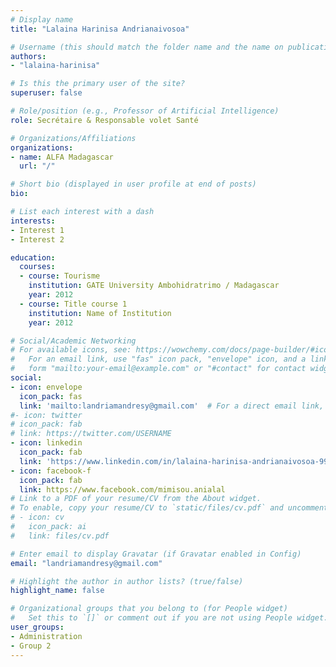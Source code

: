 ```yaml
---
# Display name
title: "Lalaina Harinisa Andrianaivosoa"

# Username (this should match the folder name and the name on publications)
authors:
- "lalaina-harinisa"

# Is this the primary user of the site?
superuser: false

# Role/position (e.g., Professor of Artificial Intelligence)
role: Secrétaire & Responsable volet Santé

# Organizations/Affiliations
organizations:
- name: ALFA Madagascar
  url: "/"

# Short bio (displayed in user profile at end of posts)
bio: 

# List each interest with a dash
interests:
- Interest 1
- Interest 2

education:
  courses:
  - course: Tourisme
    institution: GATE University Ambohidratrimo / Madagascar
    year: 2012
  - course: Title course 1
    institution: Name of Institution
    year: 2012

# Social/Academic Networking
# For available icons, see: https://wowchemy.com/docs/page-builder/#icons
#   For an email link, use "fas" icon pack, "envelope" icon, and a link in the
#   form "mailto:your-email@example.com" or "#contact" for contact widget.
social:
- icon: envelope
  icon_pack: fas
  link: 'mailto:landriamandresy@gmail.com'  # For a direct email link, use "mailto:test@example.org".
#- icon: twitter
# icon_pack: fab
# link: https://twitter.com/USERNAME
- icon: linkedin
  icon_pack: fab
  link: 'https://www.linkedin.com/in/lalaina-harinisa-andrianaivosoa-9974961b4'
- icon: facebook-f
  icon_pack: fab
  link: https://www.facebook.com/mimisou.anialal
# Link to a PDF of your resume/CV from the About widget.
# To enable, copy your resume/CV to `static/files/cv.pdf` and uncomment the lines below.
# - icon: cv
#   icon_pack: ai
#   link: files/cv.pdf

# Enter email to display Gravatar (if Gravatar enabled in Config)
email: "landriamandresy@gmail.com"

# Highlight the author in author lists? (true/false)
highlight_name: false

# Organizational groups that you belong to (for People widget)
#   Set this to `[]` or comment out if you are not using People widget.
user_groups:
- Administration
- Group 2
---
```

